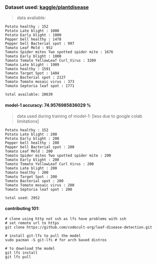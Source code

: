 ### Dataset used: [kaggle/plantdisease](https://www.kaggle.com/datasets/emmarex/plantdisease/data)

> data avaliable:

```
Potato healthy : 152
Potato Late blight : 1000
Potato Early blight : 1000
Pepper bell healthy : 1478
Pepper bell Bacterial spot : 997
Tomato Leaf Mold : 952
Tomato Spider mites Two spotted spider mite : 1676
Tomato Early blight : 1000
Tomato Tomato YellowLeaf Curl_Virus : 3209
Tomato Late blight : 1909
Tomato healthy : 1591
Tomato Target Spot : 1404
Tomato Bacterial spot : 2127
Tomato Tomato mosaic virus : 373
Tomato Septoria leaf spot : 1771

total available: 20639
```

#### model-1 accuracy: 74.9576985836029 %

> data used during training of model-1: [less due to google colab limitations]

```
Potato healthy : 152
Potato Late blight : 200
Potato Early blight : 200
Pepper bell healthy : 200
Pepper bell Bacterial spot : 200
Tomato Leaf Mold : 200
Tomato Spider mites Two spotted spider mite : 200
Tomato Early blight : 200
Tomato Tomato YellowLeaf Curl Virus : 200
Tomato Late blight : 200
Tomato healthy : 200
Tomato Target Spot : 200
Tomato Bacterial spot : 200
Tomato Tomato mosaic virus : 200
Tomato Septoria leaf spot : 200

total used: 2952
```

#### contributing 101:

```
# clone using http not ssh as lfs have problems with ssh
# set remote url to https
git clone https://github.com/codecult-org/leaf-disease-detection.git

# install git-lfs to pull the model
sudo pacman -S git-lfs # for arch based distros

# to download the model
git lfs install
git lfs pull
```

